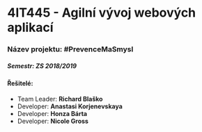 # 4IT445 - Agilní vývoj webových aplikací
### Název projektu: #PrevenceMaSmysl
##### Semestr: ZS 2018/2019
#### Řešitelé:
* Team Leader:     **Richard Blaško**
* Developer:       **Anastasi Korjenevskaya**
* Developer:       **Honza Bárta**
* Developer:       **Nicole Gross**
